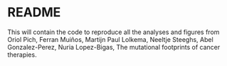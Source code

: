 # README #

This will contain the code to reproduce all the analyses and figures from Oriol Pich, Ferran Muiños, Martijn Paul Lolkema, Neeltje Steeghs, Abel Gonzalez-Perez, Nuria Lopez-Bigas, The mutational footprints of cancer therapies.